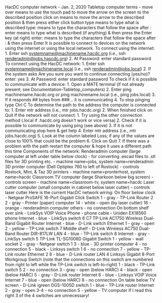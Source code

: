 HacDC computer network - Jan. 2, 2020 Tabletop computer terms - move
over means to use the touch pad to move the arrow on the screen to the
described position click on means to move the arrow to the described
position & then press either click button type means to type what is
described type: means to type the characters that follow the space after
: enter means to type what is described (if anything) & then press the
Enter key (at right) enter: means to type the characters that follow the
space after : & then press Enter It is possible to connect to devices on
the network using the internet or using the local network. To connect
using the internet: 1. Enter ssh systemname@machinename.hacdc.org (i.e.,
ssh renderadmin@jobs.hascdc.org) 2. At Password: enter standard password
To connect using the HacDC network: 1. Enter ssh
systemname@machinename.local (i.e., ssh renderadmin@jobs.local) 2. If
the system asks Are you sure you want to continue connecting (yes/no)?
enter: yes 3. At Password: enter standard password To check if it is
possible to communicate with a device: 1. Open a MATE terminal (if not
already present; see Documentation-Tabletop_computers) 2. Enter ping
machinename.hacdc.org or ping machinename.local (i.e., ping jobs.local)
3. If it responds \## bytes from \###... it is communicating 4. To stop
pinging type Ctrl C To determine the path to the address the computer is
connected to: 1. Enter mtr address (i.e., mtr jobs.hacdc.org) 2. When
finished click on Quit If the network will not connect: 1. Try using the
other connection method (.local if .hacdc.org doesn't work or vice
versa) 2. Check if it is possible to communicate by using ping (see
above) 3. If it is not communicating stop here & get help 4. Enter mtr
address (i.e., mtr jobs.hacdc.org) 5. Look at the column labeled Loss;
if any of the values are close to 100% that could be the problem 6.
Click on Quit 7. If there was a problem with the path restart the
computer & hope it uses a different path this time Components of the
network: Renderadmin computer (large computer at left under table below
clock) - for converting .escad files to .stl files for 3D printing
etc. - machine name=jobs, system name=renderadmin 3D printer computer
(Dell Optiplex 760 to left of Rostock) - controls Rostock, Mini, & Taz
3D printers - machine name=pronterhost, system name=hacdc Classroom TV
computer (large Sharkoon below big screen) - controls screen - machine
name=classroom-tv, system name=hacdc Laser cutter computer (small
computer in cabinet below laser cutter) - controls laser cutter Here is
the current HacDC network wiring: On floor below clock - Netgear ProSAFE
16-Port Gigabit Click Switch 1 - gray - TP-Link Router 2 2 - gray -
Printer (paper) computer 14 - white - open (by laser cutter) 16 -
orange - renderadmin computer others - no connection On bottom shelf
over sink - LinkSys VOIP Voice Phone - phone cable - Uniden EX18560
phone Internet - blue - LinkSys switch 6 C7 TP-Link AC1750 Wireless
Dual-Band Gigabit Router Internet - blue - D-Link switch Ethernet 1 -
gray - open 2 - yellow - TP-Link switch 7 Middle shelf - D-Link Wireless
AC750 Dual-Band Router DIR-817LW LAN 4 - blue - TP-Link switch 8
Internet - gray - LinkSys switch 5 TP-Link TL-SG1008D Gigabit Switch 1 -
yellow - wall socket 2 - gray - Netgear switch 1 3 - blue - 3D printer
computer 4 - no connection 5 - black - Linksys switch 1 6 - no
connection 7 - yellow - TP-Link router Ethernet 2 8 - blue - D-Link
router LAN 4 Linksys Gigabit 8-Port Workgroup Switch (note that the
connections on this switch are numbered from right to left while the
TP-Link switch is left-to-right) 1 - black - TP-Link switch 5 2 - no
connection 3 - gray - open (below HARC) 4 - black - open (below HARC)
5 - gray - D-Link router Internet 6 - blue - Linksys VOIP Voice Internet
7 - blue - open (below HARC) 8 - no connection On table below TV
screen - D-Link igreen DGS-1005D switch 1 - blue - TP-Link router
Internet 2 - gray - open 3-4 - no connection 5 - yellow - TV computer If
I read this right 3 of the 4 switches are unnecessary!